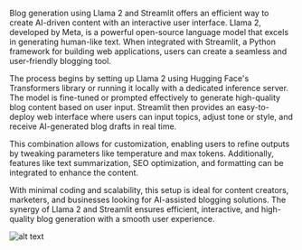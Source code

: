 Blog generation using Llama 2 and Streamlit offers an efficient way to create AI-driven content with an interactive user interface. Llama 2, developed by Meta, is a powerful open-source language model that excels in generating human-like text. When integrated with Streamlit, a Python framework for building web applications, users can create a seamless and user-friendly blogging tool.

The process begins by setting up Llama 2 using Hugging Face's Transformers library or running it locally with a dedicated inference server. The model is fine-tuned or prompted effectively to generate high-quality blog content based on user input. Streamlit then provides an easy-to-deploy web interface where users can input topics, adjust tone or style, and receive AI-generated blog drafts in real time.

This combination allows for customization, enabling users to refine outputs by tweaking parameters like temperature and max tokens. Additionally, features like text summarization, SEO optimization, and formatting can be integrated to enhance the content.

With minimal coding and scalability, this setup is ideal for content creators, marketers, and businesses looking for AI-assisted blogging solutions. The synergy of Llama 2 and Streamlit ensures efficient, interactive, and high-quality blog generation with a smooth user experience.


![alt text](<Screenshot 2025-02-01 065502.png>)